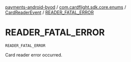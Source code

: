 [payments-android-byod](../../index.md) / [com.cardflight.sdk.core.enums](../index.md) / [CardReaderEvent](index.md) / [READER_FATAL_ERROR](./-r-e-a-d-e-r_-f-a-t-a-l_-e-r-r-o-r.md)

# READER_FATAL_ERROR

`READER_FATAL_ERROR`

Card reader error occurred.

